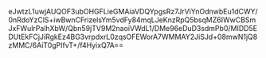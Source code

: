 eJwtzL1uwjAUQOF3ubOHGFLieGMAiaVDQYpgsRz7JrViYnOdnwbEu1dCWY/0nRdoYzClS+iwBwnCFrizelsYm5vdFy84mqLJeKnzRpQ5bsqMZ6IWwCBSmJxFWulrPalhXbW/Qbn59jTV9M2naoiVWdL1/DMe96eDuD3sdmPb0/MIDD5EDUtEkFCjJiRgkEz4BG3vrpdxrL0zqsOFEWorA7WMMAY2JiSJd+08mwN1jQ8zMMC/6AiT0gPIfvT+/f4HyixQ7A==